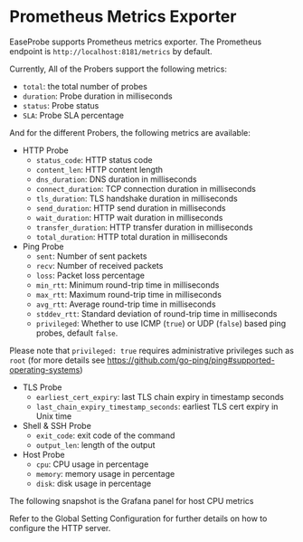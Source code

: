 # Prometheus Metrics Exporter

EaseProbe supports Prometheus metrics exporter. The Prometheus endpoint is `http://localhost:8181/metrics` by default.

Currently, All of the Probers support the following metrics:

* `total`: the total number of probes
* `duration`: Probe duration in milliseconds
* `status`: Probe status
* `SLA`: Probe SLA percentage

And for the different Probers, the following metrics are available:

* HTTP Probe
  * `status_code`: HTTP status code
  * `content_len`: HTTP content length
  * `dns_duration`: DNS duration in milliseconds
  * `connect_duration`: TCP connection duration in milliseconds
  * `tls_duration`: TLS handshake duration in milliseconds
  * `send_duration`: HTTP send duration in milliseconds
  * `wait_duration`: HTTP wait duration in milliseconds
  * `transfer_duration`: HTTP transfer duration in milliseconds
  * `total_duration`: HTTP total duration in milliseconds
* Ping Probe
  * `sent`: Number of sent packets
  * `recv`: Number of received packets
  * `loss`: Packet loss percentage
  * `min_rtt`: Minimum round-trip time in milliseconds
  * `max_rtt`: Maximum round-trip time in milliseconds
  * `avg_rtt`: Average round-trip time in milliseconds
  * `stddev_rtt`: Standard deviation of round-trip time in milliseconds
  * `privileged`: Whether to use ICMP (`true`) or UDP (`false`) based ping probes, default `false`.

Please note that `privileged: true` requires administrative privileges such as `root` (for more details see https://github.com/go-ping/ping#supported-operating-systems)

* TLS Probe
  * `earliest_cert_expiry`: last TLS chain expiry in timestamp seconds
  * `last_chain_expiry_timestamp_seconds`: earliest TLS cert expiry in Unix time
* Shell & SSH Probe
  * `exit_code`: exit code of the command
  * `output_len`: length of the output
* Host Probe
  * `cpu`: CPU usage in percentage
  * `memory`: memory usage in percentage
  * `disk`: disk usage in percentage

The following snapshot is the Grafana panel for host CPU metrics

Refer to the Global Setting Configuration for further details on how to configure the HTTP server.
